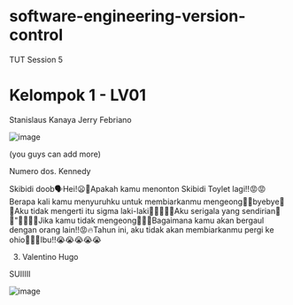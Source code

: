 # software-engineering-version-control
TUT Session 5

# Kelompok 1 - LV01
Stanislaus Kanaya Jerry Febriano

![image](https://github.com/yoshikazuuu/software-engineering-version-control/assets/82949929/c5120e0a-ceb3-4487-8588-7c377e076c07)

(you guys can add more)

Numero dos. Kennedy

Skibidi doob🗣️Hei!😦💯Apakah kamu menonton Skibidi Toylet lagi!!😡😡Berapa kali kamu menyuruhku untuk membiarkanmu mengeong🤫🧏byebye🤯💯Aku tidak mengerti itu sigma laki-laki🤯🎉🎉😎🔥Aku serigala yang sendirian🐺💯"🤸🤸🤸🤸Jika kamu tidak mengeong🤫🧏🔥Bagaimana kamu akan bergaul dengan orang lain!!😡🔥Tahun ini, aku tidak akan membiarkanmu pergi ke ohio🤯🎉🎉Ibu!!😭😭😭😭😭

3. Valentino Hugo

SUIIIII

![image](https://github.com/Gocarss/software-engineering-version-control/assets/117557091/025f8aad-6b2f-4724-b117-a0def4e4f6cf)


